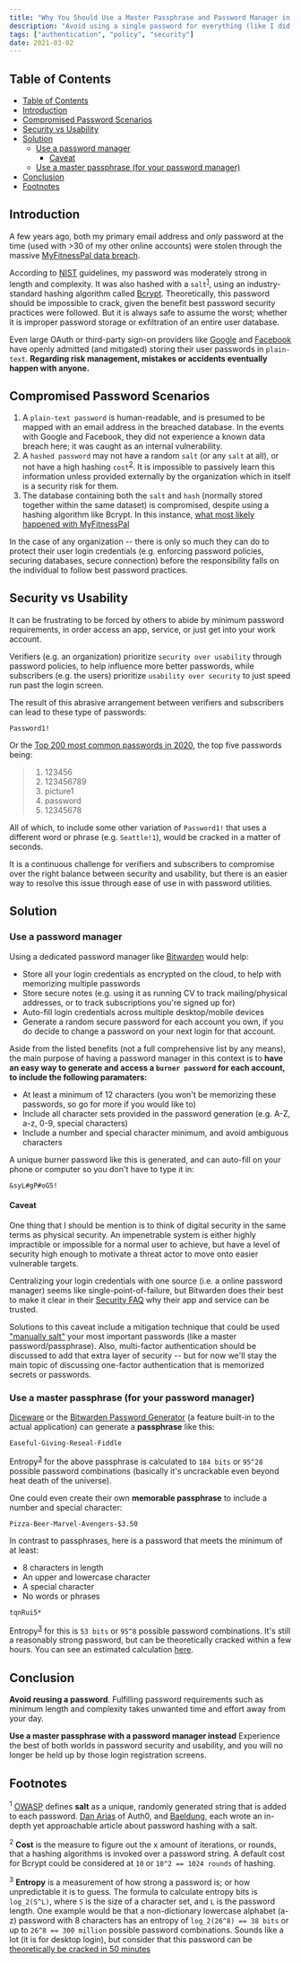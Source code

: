 ```yaml
---
title: "Why You Should Use a Master Passphrase and Password Manager in 2021"
description: "Avoid using a single password for everything (like I did up until 2018)"
tags: ["authentication", "policy", "security"]
date: 2021-03-02
---
```


## Table of Contents
- [Table of Contents](#table-of-contents)
- [Introduction](#introduction)
- [Compromised Password Scenarios](#compromised-password-scenarios)
- [Security vs Usability](#security-vs-usability)
- [Solution](#solution)
  - [Use a password manager](#use-a-password-manager)
    - [Caveat](#caveat)
  - [Use a master passphrase (for your password manager)](#use-a-master-passphrase-for-your-password-manager)
- [Conclusion](#conclusion)
- [Footnotes](#footnotes)

## Introduction

A few years ago, both my primary email address and _only_ password at the time (used with >30 of my other online accounts) were stolen through the massive [MyFitnessPal data breach](https://content.myfitnesspal.com/security-information/FAQ.html).

According to [NIST](https://pages.nist.gov/800-63-3/sp800-63b.html#5111-memorized-secret-authenticators) guidelines, my password was moderately strong in length and complexity. It was also hashed with a `salt`<sup>[1](#1)</sup>, using an industry-standard hashing algorithm called [Bcrypt](https://cheatsheetseries.owasp.org/cheatsheets/Password_Storage_Cheat_Sheet.html#modern-algorithms). Theoretically, this password should be impossible to crack, given the benefit best password security practices were followed. But it is always safe to assume the worst; whether it is improper password storage or exfiltration of an entire user database.

Even large OAuth or third-party sign-on providers like [Google](https://cloud.google.com/blog/products/g-suite/notifying-administrators-about-unhashed-password-storage) and [Facebook](https://about.fb.com/news/2019/03/keeping-passwords-secure/) have openly admitted (and mitigated) storing their user passwords in `plain-text`. **Regarding risk management, mistakes or accidents eventually happen with anyone.**

## Compromised Password Scenarios

1. A `plain-text password` is human-readable, and is presumed to be mapped with an email address in the breached database. In the events with Google and Facebook, they did not experience a known data breach here; it was caught as an internal vulnerability.
2. A `hashed password` may not have a random `salt` (or any `salt` at all), or not have a high hashing `cost`<sup>[2](#2)</sup>. It is impossible to passively learn this information unless provided externally by the organization which in itself is a security risk for them.
3. The database containing both the `salt` and `hash` (normally stored together within the same dataset) is compromised, despite using a hashing algorithm like Bcrypt. In this instance, [what most likely happened with MyFitnessPal](https://www.theregister.com/2019/02/11/620_million_hacked_accounts_dark_web/)

In the case of any organization -- there is only so much they can do to protect their user login credentials (e.g. enforcing password policies, securing databases, secure connection) before the responsibility falls on the individual to follow best password practices.

## Security vs Usability

It can be frustrating to be forced by others to abide by minimum password requirements, in order access an app, service, or just get into your work account.

Verifiers (e.g. an organization) prioritize `security over usability` through password policies, to help influence more better passwords, while subscribers (e.g. the users) prioritize `usability over security` to just speed run past the login screen.

The result of this abrasive arrangement between verifiers and subscribers can lead to these type of passwords:

```
Password1!
```

Or the [Top 200 most common passwords in 2020](https://nordpass.com/most-common-passwords-list/), the top five passwords being:

> 1. 123456
> 2. 123456789
> 3. picture1
> 4. password
> 5. 12345678

All of which, to include some other variation of `Password1!` that uses a different word or phrase (e.g. `Seattle!1`), would be cracked in a matter of seconds.

It is a continuous challenge for verifiers and subscribers to compromise over the right balance between security and usability, but there is an easier way to resolve this issue through ease of use in with password utilities.

## Solution

### Use a password manager

Using a dedicated password manager like [Bitwarden](https://bitwarden.com/) would help:
- Store all your login credentials as encrypted on the cloud, to help with memorizing multiple passwords
- Store secure notes (e.g. using it as running CV to track mailing/physical addresses, or to track subscriptions you're signed up for)
- Auto-fill login credentials across multiple desktop/mobile devices
- Generate a random secure password for each account you own, if you do decide to change a password on your next login for that account.

Aside from the listed benefits (not a full comprehensive list by any means), the main purpose of having a password manager in this context is to  **have an easy way to generate and access a `burner password` for each account, to include the following paramaters:**
- At least a minimum of 12 characters (you won't be memorizing these passwords, so go for more if you would like to)
- Include all character sets provided in the password generation (e.g. A-Z, a-z, 0-9, special characters)
- Include a number and special character minimum, and avoid ambiguous characters

A unique burner password like this is generated, and can auto-fill on your phone or computer so you don't have to type it in:

```
&syL#gP#oG5!
```

#### Caveat

One thing that I should be mention is to think of digital security in the same terms as physical security. An impenetrable system is either highly impractible or impossible for a normal user to achieve, but have a level of security high enough to motivate a threat actor to move onto easier vulnerable targets.

Centralizing your login credentials with one source (i.e. a online password manager) seems like single-point-of-failure, but Bitwarden does their best to make it clear in their [Security FAQ](https://bitwarden.com/help/article/security-faqs/) why their app and service can be trusted. 

Solutions to this caveat include a mitigation technique that could be used ["manually salt"](https://passwordbits.com/salting-passwords/) your most important passwords (like a master password/passphrase). Also, multi-factor authentication should be discussed to add that extra layer of security -- but for now we'll stay the main topic of discussing one-factor authentication that is memorized secrets or passwords.

### Use a master passphrase (for your password manager)

[Diceware](https://diceware.dmuth.org/) or the [Bitwarden Password Generator](https://bitwarden.com/password-generator/) (a feature built-in to the actual application) can generate a **passphrase** like this:

```
Easeful-Giving-Reseal-Fiddle
```

Entropy<sup>[3](#3)</sup> for the above passphrase is calculated to `184 bits` or `95^28` possible password combinations (basically it's uncrackable even beyond heat death of the universe).

One could even create their own **memorable passphrase** to include a number and special character:
```
Pizza-Beer-Marvel-Avengers-$3.50
```

In contrast to passphrases, here is a password that meets the minimum of at least:
- 8 characters in length
- An upper and lowercase character
- A special character
- No words or phrases

```
tqnRui5*
```
Entropy<sup>[3](#3)</sup> for this is `53 bits` or `95^8` possible password combinations. It's still a reasonably strong password, but can be theoretically cracked within a few hours. You can see an estimated calculation [here](https://www.security.org/how-secure-is-my-password/).


## Conclusion
**Avoid reusing a password**. Fulfilling password requirements such as minimum length and complexity takes unwanted time and effort away from your day.

**Use a master passphrase with a password manager instead** Experience the best of both worlds in password security and usability, and you will no longer be held up by those login registration screens.

## Footnotes

<sup id="2">1</sup> [OWASP](https://cheatsheetseries.owasp.org/cheatsheets/Password_Storage_Cheat_Sheet.html#salting) defines **salt** as a unique, randomly generated string that is added to each password. [Dan Arias](https://auth0.com/blog/adding-salt-to-hashing-a-better-way-to-store-passwords/) of Auth0, and [Baeldung](https://www.baeldung.com/java-password-hashing), each wrote an in-depth yet approachable article about password hashing with a salt.

<sup id="2">2</sup> **Cost** is the measure to figure out the x amount of iterations, or rounds, that a hashing algorithms is invoked over a password string. A default cost for Bcrypt could be considered at `10` or `10^2 == 1024 rounds` of hashing.

<sup id="2">3</sup> **Entropy** is a measurement of how strong a password is; or how unpredictable it is to guess. The formula to calculate entropy bits is `log_2(S^L)`, where `S` is the size of a character set, and `L` is the password length. One example would be that a non-dictionary lowercase alphabet (a-z) password with 8 characters has an entropy of `log_2(26^8) == 38 bits` or up to `26^8 == 300 million` possible password combinations. Sounds like a lot (it is for desktop login), but consider that this password can be [theoretically be cracked in 50 minutes](https://security.stackexchange.com/a/182116)